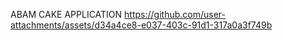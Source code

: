 ABAM CAKE APPLICATION
https://github.com/user-attachments/assets/d34a4ce8-e037-403c-91d1-317a0a3f749b

